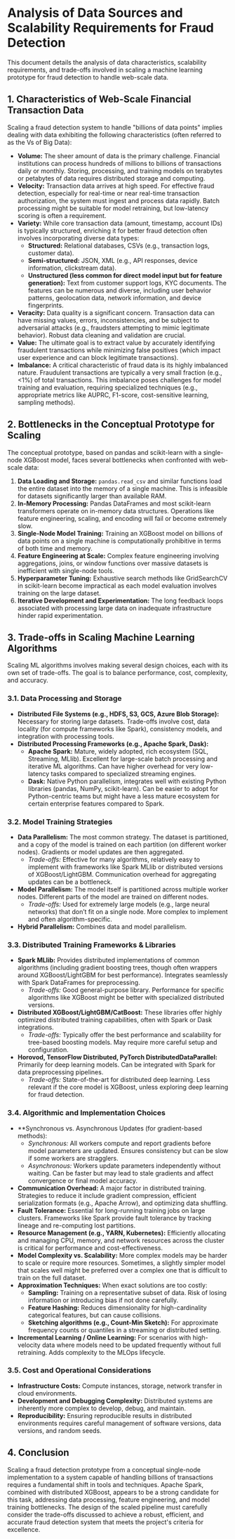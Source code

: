 # Analysis of Data Sources and Scalability Requirements for Fraud Detection

This document details the analysis of data characteristics, scalability requirements, and trade-offs involved in scaling a machine learning prototype for fraud detection to handle web-scale data.

## 1. Characteristics of Web-Scale Financial Transaction Data

Scaling a fraud detection system to handle "billions of data points" implies dealing with data exhibiting the following characteristics (often referred to as the Vs of Big Data):

*   **Volume:** The sheer amount of data is the primary challenge. Financial institutions can process hundreds of millions to billions of transactions daily or monthly. Storing, processing, and training models on terabytes or petabytes of data requires distributed storage and computing.
*   **Velocity:** Transaction data arrives at high speed. For effective fraud detection, especially for real-time or near real-time transaction authorization, the system must ingest and process data rapidly. Batch processing might be suitable for model retraining, but low-latency scoring is often a requirement.
*   **Variety:** While core transaction data (amount, timestamp, account IDs) is typically structured, enriching it for better fraud detection often involves incorporating diverse data types:
    *   **Structured:** Relational databases, CSVs (e.g., transaction logs, customer data).
    *   **Semi-structured:** JSON, XML (e.g., API responses, device information, clickstream data).
    *   **Unstructured (less common for direct model input but for feature generation):** Text from customer support logs, KYC documents.
    The features can be numerous and diverse, including user behavior patterns, geolocation data, network information, and device fingerprints.
*   **Veracity:** Data quality is a significant concern. Transaction data can have missing values, errors, inconsistencies, and be subject to adversarial attacks (e.g., fraudsters attempting to mimic legitimate behavior). Robust data cleaning and validation are crucial.
*   **Value:** The ultimate goal is to extract value by accurately identifying fraudulent transactions while minimizing false positives (which impact user experience and can block legitimate transactions).
*   **Imbalance:** A critical characteristic of fraud data is its highly imbalanced nature. Fraudulent transactions are typically a very small fraction (e.g., <1%) of total transactions. This imbalance poses challenges for model training and evaluation, requiring specialized techniques (e.g., appropriate metrics like AUPRC, F1-score, cost-sensitive learning, sampling methods).

## 2. Bottlenecks in the Conceptual Prototype for Scaling

The conceptual prototype, based on pandas and scikit-learn with a single-node XGBoost model, faces several bottlenecks when confronted with web-scale data:

1.  **Data Loading and Storage:** `pandas.read_csv` and similar functions load the entire dataset into the memory of a single machine. This is infeasible for datasets significantly larger than available RAM.
2.  **In-Memory Processing:** Pandas DataFrames and most scikit-learn transformers operate on in-memory data structures. Operations like feature engineering, scaling, and encoding will fail or become extremely slow.
3.  **Single-Node Model Training:** Training an XGBoost model on billions of data points on a single machine is computationally prohibitive in terms of both time and memory.
4.  **Feature Engineering at Scale:** Complex feature engineering involving aggregations, joins, or window functions over massive datasets is inefficient with single-node tools.
5.  **Hyperparameter Tuning:** Exhaustive search methods like GridSearchCV in scikit-learn become impractical as each model evaluation involves training on the large dataset.
6.  **Iterative Development and Experimentation:** The long feedback loops associated with processing large data on inadequate infrastructure hinder rapid experimentation.

## 3. Trade-offs in Scaling Machine Learning Algorithms

Scaling ML algorithms involves making several design choices, each with its own set of trade-offs. The goal is to balance performance, cost, complexity, and accuracy.

### 3.1. Data Processing and Storage
*   **Distributed File Systems (e.g., HDFS, S3, GCS, Azure Blob Storage):** Necessary for storing large datasets. Trade-offs involve cost, data locality (for compute frameworks like Spark), consistency models, and integration with processing tools.
*   **Distributed Processing Frameworks (e.g., Apache Spark, Dask):**
    *   **Apache Spark:** Mature, widely adopted, rich ecosystem (SQL, Streaming, MLlib). Excellent for large-scale batch processing and iterative ML algorithms. Can have higher overhead for very low-latency tasks compared to specialized streaming engines.
    *   **Dask:** Native Python parallelism, integrates well with existing Python libraries (pandas, NumPy, scikit-learn). Can be easier to adopt for Python-centric teams but might have a less mature ecosystem for certain enterprise features compared to Spark.

### 3.2. Model Training Strategies
*   **Data Parallelism:** The most common strategy. The dataset is partitioned, and a copy of the model is trained on each partition (on different worker nodes). Gradients or model updates are then aggregated. 
    *   *Trade-offs:* Effective for many algorithms, relatively easy to implement with frameworks like Spark MLlib or distributed versions of XGBoost/LightGBM. Communication overhead for aggregating updates can be a bottleneck.
*   **Model Parallelism:** The model itself is partitioned across multiple worker nodes. Different parts of the model are trained on different nodes. 
    *   *Trade-offs:* Used for extremely large models (e.g., large neural networks) that don’t fit on a single node. More complex to implement and often algorithm-specific.
*   **Hybrid Parallelism:** Combines data and model parallelism.

### 3.3. Distributed Training Frameworks & Libraries
*   **Spark MLlib:** Provides distributed implementations of common algorithms (including gradient boosting trees, though often wrappers around XGBoost/LightGBM for best performance). Integrates seamlessly with Spark DataFrames for preprocessing.
    *   *Trade-offs:* Good general-purpose library. Performance for specific algorithms like XGBoost might be better with specialized distributed versions.
*   **Distributed XGBoost/LightGBM/CatBoost:** These libraries offer highly optimized distributed training capabilities, often with Spark or Dask integrations.
    *   *Trade-offs:* Typically offer the best performance and scalability for tree-based boosting models. May require more careful setup and configuration.
*   **Horovod, TensorFlow Distributed, PyTorch DistributedDataParallel:** Primarily for deep learning models. Can be integrated with Spark for data preprocessing pipelines.
    *   *Trade-offs:* State-of-the-art for distributed deep learning. Less relevant if the core model is XGBoost, unless exploring deep learning for fraud detection.

### 3.4. Algorithmic and Implementation Choices
*   **Synchronous vs. Asynchronous Updates (for gradient-based methods):
    *   *Synchronous:* All workers compute and report gradients before model parameters are updated. Ensures consistency but can be slow if some workers are stragglers.
    *   *Asynchronous:* Workers update parameters independently without waiting. Can be faster but may lead to stale gradients and affect convergence or final model accuracy.
*   **Communication Overhead:** A major factor in distributed training. Strategies to reduce it include gradient compression, efficient serialization formats (e.g., Apache Arrow), and optimizing data shuffling.
*   **Fault Tolerance:** Essential for long-running training jobs on large clusters. Frameworks like Spark provide fault tolerance by tracking lineage and re-computing lost partitions.
*   **Resource Management (e.g., YARN, Kubernetes):** Efficiently allocating and managing CPU, memory, and network resources across the cluster is critical for performance and cost-effectiveness.
*   **Model Complexity vs. Scalability:** More complex models may be harder to scale or require more resources. Sometimes, a slightly simpler model that scales well might be preferred over a complex one that is difficult to train on the full dataset.
*   **Approximation Techniques:** When exact solutions are too costly:
    *   **Sampling:** Training on a representative subset of data. Risk of losing information or introducing bias if not done carefully.
    *   **Feature Hashing:** Reduces dimensionality for high-cardinality categorical features, but can cause collisions.
    *   **Sketching algorithms (e.g., Count-Min Sketch):** For approximate frequency counts or quantiles in a streaming or distributed setting.
*   **Incremental Learning / Online Learning:** For scenarios with high-velocity data where models need to be updated frequently without full retraining. Adds complexity to the MLOps lifecycle.

### 3.5. Cost and Operational Considerations
*   **Infrastructure Costs:** Compute instances, storage, network transfer in cloud environments.
*   **Development and Debugging Complexity:** Distributed systems are inherently more complex to develop, debug, and maintain.
*   **Reproducibility:** Ensuring reproducible results in distributed environments requires careful management of software versions, data versions, and random seeds.

## 4. Conclusion

Scaling a fraud detection prototype from a conceptual single-node implementation to a system capable of handling billions of transactions requires a fundamental shift in tools and techniques. Apache Spark, combined with distributed XGBoost, appears to be a strong candidate for this task, addressing data processing, feature engineering, and model training bottlenecks. The design of the scaled pipeline must carefully consider the trade-offs discussed to achieve a robust, efficient, and accurate fraud detection system that meets the project's criteria for excellence.
